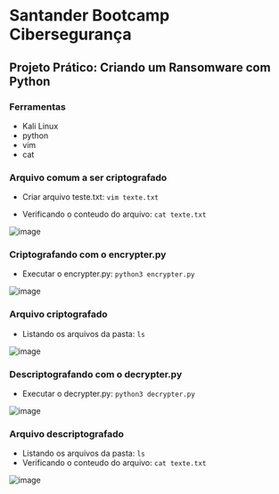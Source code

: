 # Santander Bootcamp Cibersegurança

## Projeto Prático: Criando um Ransomware com Python

### Ferramentas

- Kali Linux
- python
- vim
- cat

### Arquivo comum a ser criptografado

- Criar arquivo teste.txt: ``` vim texte.txt ```
  
- Verificando o conteudo do arquivo: ``` cat texte.txt ```

![image](https://github.com/rissoli/cibersecurity-desafio-ransomware/assets/40303079/30145af5-5dd7-417d-a430-beb79556b808)


### Criptografando com o encrypter.py

- Executar o encrypter.py: ``` python3 encrypter.py ```

![image](https://github.com/rissoli/cibersecurity-desafio-ransomware/assets/40303079/e8a9e48b-3f0c-421d-b265-a6717f821ee7)


### Arquivo criptografado

- Listando os arquivos da pasta: ``` ls ```

![image](https://github.com/rissoli/cibersecurity-desafio-ransomware/assets/40303079/219242ed-18d0-416e-ac85-7a8d806b5cae)


### Descriptografando com o decrypter.py

- Executar o decrypter.py: ``` python3 decrypter.py ```

![image](https://github.com/rissoli/cibersecurity-desafio-ransomware/assets/40303079/758406a1-05aa-4b50-9628-a55845d0d447)


### Arquivo descriptografado

- Listando os arquivos da pasta: ``` ls ```
- Verificando o conteudo do arquivo: ``` cat texte.txt ```

![image](https://github.com/rissoli/cibersecurity-desafio-ransomware/assets/40303079/bdedb993-b8b4-4fa2-a8b5-2b46064ea7ae)
